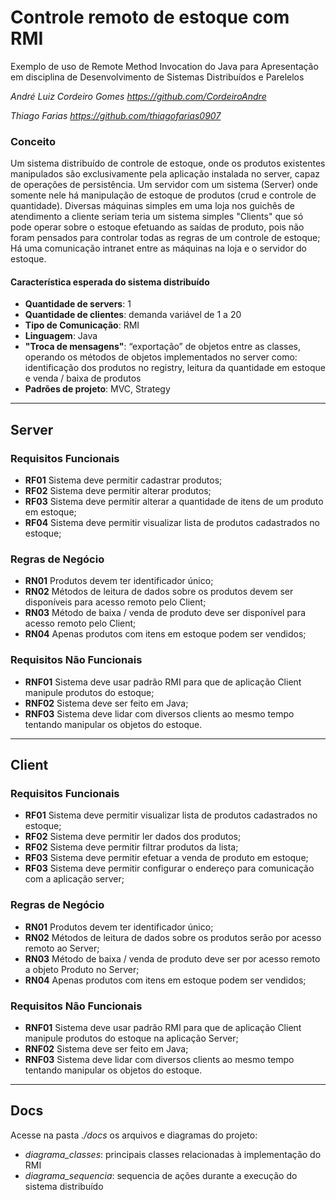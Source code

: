 # Controle remoto de estoque com RMI
Exemplo de uso de Remote Method Invocation do Java para Apresentação em disciplina de Desenvolvimento de Sistemas Distribuídos e Parelelos

_André Luiz Cordeiro Gomes <https://github.com/CordeiroAndre>_

_Thiago Farias <https://github.com/thiagofarias0907>_

### Conceito
Um sistema distribuído de controle de estoque, onde os produtos existentes manipulados são exclusivamente pela aplicação instalada no server, capaz de operações de persistência. 
Um servidor com um sistema (Server) onde somente nele há manipulação de estoque de produtos (crud e controle de quantidade). Diversas máquinas simples em uma loja nos guichês de atendimento a cliente
seriam teria um sistema simples "Clients" que só pode operar sobre o estoque efetuando as saídas de produto, pois não foram pensados para controlar todas as regras de um controle de estoque; Há uma comunicação intranet entre as máquinas na loja e o servidor do estoque.

#### Característica esperada do sistema distribuído
- **Quantidade de servers**: 1
- **Quantidade de clientes**: demanda variável de 1 a 20
- **Tipo de Comunicação**: RMI
- **Linguagem**: Java
- **"Troca de mensagens"**: “exportação” de objetos entre as classes, operando os métodos de objetos implementados no server como: identificação dos produtos no registry, leitura da quantidade em estoque e venda / baixa de produtos
- **Padrões de projeto**: MVC, Strategy

---

## Server

### Requisitos Funcionais
- **RF01** Sistema deve permitir cadastrar produtos;
- **RF02** Sistema deve permitir alterar produtos;
- **RF03** Sistema deve permitir alterar a quantidade de itens de um produto em estoque;
- **RF04** Sistema deve permitir visualizar lista de produtos cadastrados no estoque;

### Regras de Negócio
- **RN01** Produtos devem ter identificador único;
- **RN02** Métodos de leitura de dados sobre os produtos devem ser disponíveis para acesso remoto pelo Client;
- **RN03** Método de baixa / venda de produto deve ser disponível para acesso remoto pelo Client;
- **RN04** Apenas produtos com itens em estoque podem ser vendidos;

### Requisitos Não Funcionais
- **RNF01** Sistema deve usar padrão RMI para que de aplicação Client manipule produtos do estoque;
- **RNF02** Sistema deve ser feito em Java;
- **RNF03** Sistema deve lidar com diversos clients ao mesmo tempo tentando manipular os objetos do estoque.

---

## Client

### Requisitos Funcionais
- **RF01** Sistema deve permitir visualizar lista de produtos cadastrados no estoque;
- **RF02** Sistema deve permitir ler dados dos produtos;
- **RF02** Sistema deve permitir filtrar produtos da lista;
- **RF03** Sistema deve permitir efetuar a venda de produto em estoque;
- **RF03** Sistema deve permitir configurar o endereço para comunicação com a aplicação server;

### Regras de Negócio
- **RN01** Produtos devem ter identificador único;
- **RN02** Métodos de leitura de dados sobre os produtos serão por acesso remoto ao Server;
- **RN03** Método de baixa / venda de produto deve ser por acesso remoto a objeto Produto no Server;
- **RN04** Apenas produtos com itens em estoque podem ser vendidos;

### Requisitos Não Funcionais
- **RNF01** Sistema deve usar padrão RMI para que de aplicação Client manipule produtos do estoque na aplicação Server;
- **RNF02** Sistema deve ser feito em Java;
- **RNF03** Sistema deve lidar com diversos clients ao mesmo tempo tentando manipular os objetos do estoque.



---

## Docs
Acesse na pasta _./docs_ os arquivos e diagramas do projeto:
  - *diagrama_classes*: principais classes relacionadas à implementação do RMI
  - *diagrama_sequencia*: sequencia de ações durante a execução do sistema distribuído
